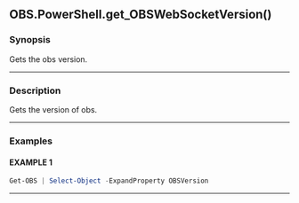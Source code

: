 OBS.PowerShell.get_OBSWebSocketVersion()
----------------------------------------




### Synopsis
Gets the obs version.



---


### Description

Gets the version of obs.



---


### Examples
#### EXAMPLE 1
```PowerShell
Get-OBS | Select-Object -ExpandProperty OBSVersion
```



---
